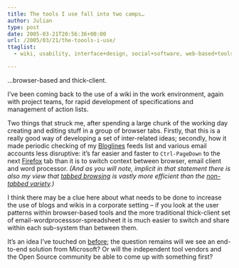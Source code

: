 ```yaml
---
title: The tools I use fall into two camps…
author: Julian
type: post
date: 2005-03-21T20:56:36+00:00
url: /2005/03/21/the-toools-i-use/
ttaglist:
  - wiki, usability, interface+design, social+software, web-based+tools

---
```

&#8230;browser-based and thick-client.

I&#8217;ve been coming back to the use of a wiki in the work environment, again with project teams, for rapid development of specifications and management of action lists.

Two things that struck me, after spending a large chunk of the working day creating and editing stuff in a group of browser tabs. Firstly, that this is a really good way of developing a set of inter-related ideas; secondly, how it made periodic checking of my [Bloglines][1] feeds list and various email accounts less disruptive: it&#8217;s far easier and faster to `Ctrl-PageDown` to the next [Firefox][2] tab than it is to switch context between browser, email client and word processor. _(And as you will note, implicit in that statement there is also my view that [tabbed browsing][3] is vastly more efficient than the [non-tabbed variety][4].)_

I think there may be a clue here about what needs to be done to increase the use of blogs and wikis in a corporate setting &#8211; if you look at the user patterns within browser-based tools and the more traditional thick-client set of email-wordprocesssor-spreadsheet it is much easier to switch and share within each sub-system than between them.

It&#8217;s an idea I&#8217;ve touched on [before][5]; the question remains will we see an end-to-end solution from Microsoft? Or will the independent tool vendors and the Open Source community be able to come up with something first?

 [1]: https://www.bloglines.com/public/synesthesia
 [2]: https://www.mozilla.org/products/firefox/
 [3]: https://www.mozilla.org/products/firefox/tabbed-browsing.html
 [4]: https://www.microsoft.com/windows/ie/default.mspx
 [5]: https://www.synesthesia.co.uk/wiki/IntraBliki.UsersCanKeepTheirExistingTools